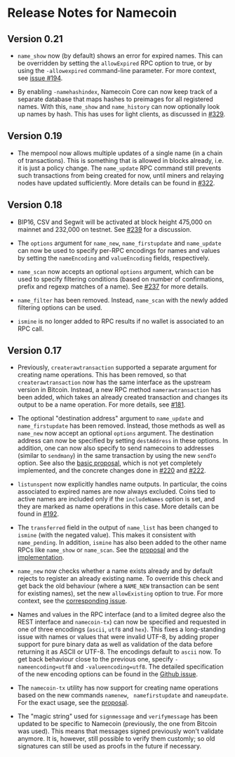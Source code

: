 # Release Notes for Namecoin

## Version 0.21

- `name_show` now (by default) shows an error for expired names. This can be
  overridden by setting the `allowExpired` RPC option to true, or by using the
  `-allowexpired` command-line parameter.
  For more context,
  see [issue #194](https://github.com/namecoin/namecoin-core/issues/194).

- By enabling `-namehashindex`, Namecoin Core can now keep track of a separate
  database that maps hashes to preimages for all registered names.  With this,
  `name_show` and `name_history` can now optionally look up names by hash.
  This has uses for light clients, as discussed in
  [#329](https://github.com/namecoin/namecoin-core/issues/329).

## Version 0.19

- The mempool now allows multiple updates of a single name (in a chain of
  transactions).  This is something that is allowed in blocks already,
  i.e. it is just a policy change.  The `name_update` RPC command still
  prevents such transactions from being created for now, until miners and
  relaying nodes have updated sufficiently.  More details can be found in
  [#322](https://github.com/namecoin/namecoin-core/pull/322).

## Version 0.18

- BIP16, CSV and Segwit will be activated at block height 475,000 on mainnet
  and 232,000 on testnet.
  See [#239](https://github.com/namecoin/namecoin-core/issues/239) for
  a discussion.

- The `options` argument for `name_new`, `name_firstupdate` and `name_update`
  can now be used to specify per-RPC encodings for names and values by setting
  the `nameEncoding` and `valueEncoding` fields, respectively.

- `name_scan` now accepts an optional `options` argument, which can be used
  to specify filtering conditions (based on number of confirmations, prefix and
  regexp matches of a name).
  See [#237](https://github.com/namecoin/namecoin-core/issues/237)
  for more details.

- `name_filter` has been removed.  Instead, `name_scan` with the newly added
  filtering options can be used.

- `ismine` is no longer added to RPC results if no wallet is associated
  to an RPC call.

## Version 0.17

- Previously, `createrawtransaction` supported a separate argument for creating
  name operations.  This has been removed, so that `createrawtransaction` now
  has the same interface as the upstream version in Bitcoin.  Instead, a new
  RPC method `namerawtransaction` has been added, which takes an already created
  transaction and changes its output to be a name operation.
  For more details, see
  [#181](https://github.com/namecoin/namecoin-core/issues/181).

- The optional "destination address" argument to `name_update` and
  `name_firstupdate` has been removed.  Instead, those methods as well
  as `name_new` now accept an optional `options` argument.  The destination
  address can now be specified by setting `destAddress` in these options.
  In addition, one can now also specify to send namecoins to addresses
  (similar to `sendmany`) in the same transaction by using the new `sendTo`
  option.
  See also the
  [basic proposal](https://github.com/namecoin/namecoin-core/issues/194), which
  is not yet completely implemented, and the concrete changes done in
  [#220](https://github.com/namecoin/namecoin-core/pull/220) and
  [#222](https://github.com/namecoin/namecoin-core/pull/222).

- `listunspent` now explicitly handles name outputs.  In particular, the coins
  associated to expired names are now always excluded.  Coins tied to active
  names are included only if the `includeNames` option is set, and they
  are marked as name operations in this case.
  More details can be found in
  [#192](https://github.com/namecoin/namecoin-core/issues/192).

- The `transferred` field in the output of `name_list` has been changed
  to `ismine` (with the negated value).  This makes it consistent with
  `name_pending`.  In addition, `ismine` has also been added to the other
  name RPCs like `name_show` or `name_scan`.
  See the [proposal](https://github.com/namecoin/namecoin-core/issues/219) and
  the [implementation](https://github.com/namecoin/namecoin-core/pull/236).

- `name_new` now checks whether a name exists already and by default rejects
  to register an already existing name.  To override this check and get back
  the old behaviour (where a `NAME_NEW` transaction can be sent for existing
  names), set the new `allowExisting` option to true.
  For more context, see the
  [corresponding issue](https://github.com/namecoin/namecoin-core/issues/54).

- Names and values in the RPC interface (and to a limited degree also the REST
  interface and `namecoin-tx`) can now be specified and requested in one of
  three encodings (`ascii`, `utf8` and `hex`).  This fixes a long-standing issue
  with names or values that were invalid UTF-8, by adding proper support for
  pure binary data as well as validation of the data before returning it as
  ASCII or UTF-8.  The encodings default to `ascii` now.  To get back behaviour
  close to the previous one, specify `-nameencoding=utf8` and
  `-valueencoding=utf8`.  The detailed specification of the new encoding options
  can be found in the
  [Github issue](https://github.com/namecoin/namecoin-core/issues/246).

- The `namecoin-tx` utility has now support for creating name operations based
  on the new commands `namenew`, ` namefirstupdate` and `nameupdate`.  For the
  exact usage, see the
  [proposal](https://github.com/namecoin/namecoin-core/issues/147#issuecomment-402429258).

- The "magic string" used for `signmessage` and `verifymessage` has been updated
  to be specific to Namecoin (previously, the one from Bitcoin was used).  This
  means that messages signed previously won't validate anymore.  It is, however,
  still possible to verify them customly; so old signatures can still be used
  as proofs in the future if necessary.
